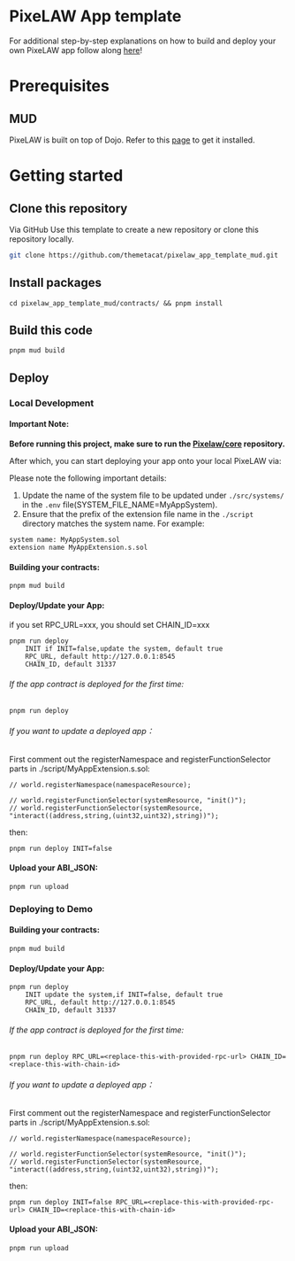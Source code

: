 # PixeLAW App template
For additional step-by-step explanations on how to build and deploy your own PixeLAW app follow along [here](https://pixelaw.github.io/book/getting-started/quick-start-mud.html)!

# Prerequisites

## MUD
PixeLAW is built on top of Dojo. Refer to this [page](https://mud.dev/quickstart) to get it installed.

# Getting started

## Clone this repository
Via GitHub
Use this template to create a new repository or clone this repository locally.
```sh
git clone https://github.com/themetacat/pixelaw_app_template_mud.git
```

## Install packages
```
cd pixelaw_app_template_mud/contracts/ && pnpm install
```

## Build this code
```
pnpm mud build
```

## Deploy
### Local Development
#### Important Note:

**Before running this project, make sure to run the [Pixelaw/core](https://github.com/themetacat/pixelaw_core.git) repository.**

After which, you can start deploying your app onto your local PixeLAW via:

Please note the following important details:

1. Update the name of the system file to be updated under `./src/systems/` in the `.env` file(SYSTEM_FILE_NAME=MyAppSystem).
2. Ensure that the prefix of the extension file name in the `./script` directory matches the system name. For example:
```
system name: MyAppSystem.sol
extension name MyAppExtension.s.sol
```

#### Building your contracts:
```
pnpm mud build
```

#### Deploy/Update your App:
if you set RPC_URL=xxx, you should set CHAIN_ID=xxx
```
pnpm run deploy
    INIT if INIT=false,update the system, default true
    RPC_URL, default http://127.0.0.1:8545
    CHAIN_ID, default 31337
```

###### If the app contract is deployed for the first time: 
```
pnpm run deploy
```

###### If you want to update a deployed app：
First comment out the registerNamespace and registerFunctionSelector parts in ./script/MyAppExtension.s.sol:
```
// world.registerNamespace(namespaceResource);

// world.registerFunctionSelector(systemResource, "init()");
// world.registerFunctionSelector(systemResource, "interact((address,string,(uint32,uint32),string))");
```
then:
```
pnpm run deploy INIT=false
```

#### Upload your ABI_JSON:
```
pnpm run upload
```

### Deploying to Demo

#### Building your contracts:
```
pnpm mud build
```

#### Deploy/Update your App:
```
pnpm run deploy
    INIT update the system,if INIT=false, default true
    RPC_URL, default http://127.0.0.1:8545
    CHAIN_ID, default 31337
```

###### If the app contract is deployed for the first time: 
```
pnpm run deploy RPC_URL=<replace-this-with-provided-rpc-url> CHAIN_ID=<replace-this-with-chain-id>
```

###### If you want to update a deployed app：
First comment out the registerNamespace and registerFunctionSelector parts in ./script/MyAppExtension.s.sol:
```
// world.registerNamespace(namespaceResource);

// world.registerFunctionSelector(systemResource, "init()");
// world.registerFunctionSelector(systemResource, "interact((address,string,(uint32,uint32),string))");
```
then:
```
pnpm run deploy INIT=false RPC_URL=<replace-this-with-provided-rpc-url> CHAIN_ID=<replace-this-with-chain-id>
```

#### Upload your ABI_JSON:
```
pnpm run upload
```
